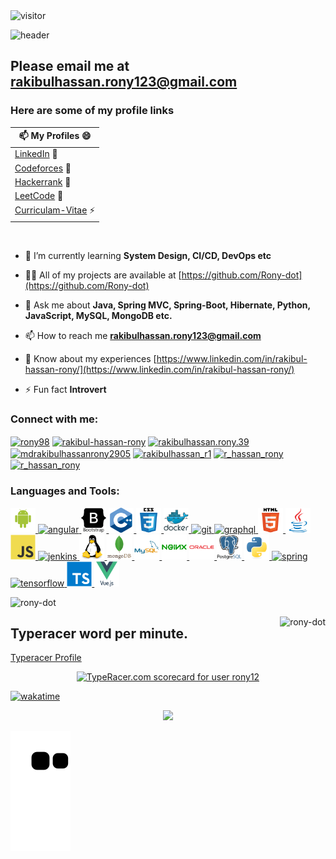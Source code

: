

<img src="https://visitor-badge.glitch.me/badge?page_id=Rony-dot" alt="visitor" >


![header](https://capsule-render.vercel.app/api?type=waving&color=timeGradient&height=300&section=header&text=Hi%20👋,%20I'm%20Rakibul%20Hassan%20Rony&fontSize=50&fontAlignY=38&desc=Aspires%20to%20be%20a%20Computer%20Science%20Engineer%20from%20a%20Computer%20Science%20Student.&descSize=20&descAlignY=61&animation=fadeIn)


<!--
**Rony-dot/Rony-dot** is a ✨ _special_ ✨ repository because its `README.md` (this file) appears on your GitHub profile.

Here are some ideas to get you started:

- 🔭 I’m currently working on ...
- 🌱 I’m currently learning ...
- 👯 I’m looking to collaborate on ...
- 🤔 I’m looking for help with ...
- 💬 Ask me about ...
- 📫 How to reach me: ...
- 😄 Pronouns: ...
- ⚡ Fun fact: ...
-->

## Please email me at rakibulhassan.rony123@gmail.com
### Here are some of my profile links
| 📫 My Profiles 😄 |
|-------|
| [LinkedIn](https://www.linkedin.com/in/rakibul-hassan-rony/) 🔭 <br>|
| [Codeforces](https://codeforces.com/profile/R_Hassan_Rony) 🌱 <br> |
| [Hackerrank](https://www.hackerrank.com/rakibulhassan_r1) 👯 <br> |
| [LeetCode](https://leetcode.com/R_Hassan_Rony/) 🤔 <br> |
| [Curriculam-Vitae](https://rony-dot.github.io/resume/) ⚡ <br> |

<br>


<!-- <p align="left"> <a href="https://github.com/ryo-ma/github-profile-trophy"><img src="https://github-profile-trophy.vercel.app/?username=rony-dot" alt="rony-dot" /></a> </p> -->

- 🌱 I’m currently learning **System Design, CI/CD, DevOps etc**

- 👨‍💻 All of my projects are available at [https://github.com/Rony-dot](https://github.com/Rony-dot)

- 💬 Ask me about **Java, Spring MVC, Spring-Boot, Hibernate, Python, JavaScript, MySQL, MongoDB etc.**

- 📫 How to reach me **rakibulhassan.rony123@gmail.com**

- 📄 Know about my experiences [https://www.linkedin.com/in/rakibul-hassan-rony/](https://www.linkedin.com/in/rakibul-hassan-rony/)

- ⚡ Fun fact **Introvert**

<h3 align="left">Connect with me:</h3>
<p align="left">
<a href="https://dev.to/rony98" target="blank"><img align="center" src="https://raw.githubusercontent.com/rahuldkjain/github-profile-readme-generator/master/src/images/icons/Social/devto.svg" alt="rony98" height="30" width="40" /></a>
<a href="https://linkedin.com/in/rakibul-hassan-rony" target="blank"><img align="center" src="https://raw.githubusercontent.com/rahuldkjain/github-profile-readme-generator/master/src/images/icons/Social/linked-in-alt.svg" alt="rakibul-hassan-rony" height="30" width="40" /></a>
<a href="https://fb.com/rakibulhassan.rony.39" target="blank"><img align="center" src="https://raw.githubusercontent.com/rahuldkjain/github-profile-readme-generator/master/src/images/icons/Social/facebook.svg" alt="rakibulhassan.rony.39" height="30" width="40" /></a>
<a href="https://www.youtube.com/c/mdrakibulhassanrony2905" target="blank"><img align="center" src="https://raw.githubusercontent.com/rahuldkjain/github-profile-readme-generator/master/src/images/icons/Social/youtube.svg" alt="mdrakibulhassanrony2905" height="30" width="40" /></a>
<a href="https://www.hackerrank.com/rakibulhassan_r1" target="blank"><img align="center" src="https://raw.githubusercontent.com/rahuldkjain/github-profile-readme-generator/master/src/images/icons/Social/hackerrank.svg" alt="rakibulhassan_r1" height="30" width="40" /></a>
<a href="https://codeforces.com/profile/r_hassan_rony" target="blank"><img align="center" src="https://raw.githubusercontent.com/rahuldkjain/github-profile-readme-generator/master/src/images/icons/Social/codeforces.svg" alt="r_hassan_rony" height="30" width="40" /></a>
<a href="https://www.leetcode.com/r_hassan_rony" target="blank"><img align="center" src="https://raw.githubusercontent.com/rahuldkjain/github-profile-readme-generator/master/src/images/icons/Social/leet-code.svg" alt="r_hassan_rony" height="30" width="40" /></a>
</p>

<h3 align="left">Languages and Tools:</h3>
<p align="left"> <a href="https://developer.android.com" target="_blank" rel="noreferrer"> <img src="https://raw.githubusercontent.com/devicons/devicon/master/icons/android/android-original-wordmark.svg" alt="android" width="40" height="40"/> </a> <a href="https://angular.io" target="_blank" rel="noreferrer"> <img src="https://angular.io/assets/images/logos/angular/angular.svg" alt="angular" width="40" height="40"/> </a> <a href="https://getbootstrap.com" target="_blank" rel="noreferrer"> <img src="https://raw.githubusercontent.com/devicons/devicon/master/icons/bootstrap/bootstrap-plain-wordmark.svg" alt="bootstrap" width="40" height="40"/> </a> <a href="https://www.w3schools.com/cpp/" target="_blank" rel="noreferrer"> <img src="https://raw.githubusercontent.com/devicons/devicon/master/icons/cplusplus/cplusplus-original.svg" alt="cplusplus" width="40" height="40"/> </a> <a href="https://www.w3schools.com/css/" target="_blank" rel="noreferrer"> <img src="https://raw.githubusercontent.com/devicons/devicon/master/icons/css3/css3-original-wordmark.svg" alt="css3" width="40" height="40"/> </a> <a href="https://www.docker.com/" target="_blank" rel="noreferrer"> <img src="https://raw.githubusercontent.com/devicons/devicon/master/icons/docker/docker-original-wordmark.svg" alt="docker" width="40" height="40"/> </a> <a href="https://git-scm.com/" target="_blank" rel="noreferrer"> <img src="https://www.vectorlogo.zone/logos/git-scm/git-scm-icon.svg" alt="git" width="40" height="40"/> </a> <a href="https://graphql.org" target="_blank" rel="noreferrer"> <img src="https://www.vectorlogo.zone/logos/graphql/graphql-icon.svg" alt="graphql" width="40" height="40"/> </a> <a href="https://www.w3.org/html/" target="_blank" rel="noreferrer"> <img src="https://raw.githubusercontent.com/devicons/devicon/master/icons/html5/html5-original-wordmark.svg" alt="html5" width="40" height="40"/> </a> <a href="https://www.java.com" target="_blank" rel="noreferrer"> <img src="https://raw.githubusercontent.com/devicons/devicon/master/icons/java/java-original.svg" alt="java" width="40" height="40"/> </a> <a href="https://developer.mozilla.org/en-US/docs/Web/JavaScript" target="_blank" rel="noreferrer"> <img src="https://raw.githubusercontent.com/devicons/devicon/master/icons/javascript/javascript-original.svg" alt="javascript" width="40" height="40"/> </a> <a href="https://www.jenkins.io" target="_blank" rel="noreferrer"> <img src="https://www.vectorlogo.zone/logos/jenkins/jenkins-icon.svg" alt="jenkins" width="40" height="40"/> </a> <a href="https://www.linux.org/" target="_blank" rel="noreferrer"> <img src="https://raw.githubusercontent.com/devicons/devicon/master/icons/linux/linux-original.svg" alt="linux" width="40" height="40"/> </a> <a href="https://www.mongodb.com/" target="_blank" rel="noreferrer"> <img src="https://raw.githubusercontent.com/devicons/devicon/master/icons/mongodb/mongodb-original-wordmark.svg" alt="mongodb" width="40" height="40"/> </a> <a href="https://www.mysql.com/" target="_blank" rel="noreferrer"> <img src="https://raw.githubusercontent.com/devicons/devicon/master/icons/mysql/mysql-original-wordmark.svg" alt="mysql" width="40" height="40"/> </a> <a href="https://www.nginx.com" target="_blank" rel="noreferrer"> <img src="https://raw.githubusercontent.com/devicons/devicon/master/icons/nginx/nginx-original.svg" alt="nginx" width="40" height="40"/> </a> <a href="https://www.oracle.com/" target="_blank" rel="noreferrer"> <img src="https://raw.githubusercontent.com/devicons/devicon/master/icons/oracle/oracle-original.svg" alt="oracle" width="40" height="40"/> </a> <a href="https://www.postgresql.org" target="_blank" rel="noreferrer"> <img src="https://raw.githubusercontent.com/devicons/devicon/master/icons/postgresql/postgresql-original-wordmark.svg" alt="postgresql" width="40" height="40"/> </a> <a href="https://www.python.org" target="_blank" rel="noreferrer"> <img src="https://raw.githubusercontent.com/devicons/devicon/master/icons/python/python-original.svg" alt="python" width="40" height="40"/> </a> <a href="https://spring.io/" target="_blank" rel="noreferrer"> <img src="https://www.vectorlogo.zone/logos/springio/springio-icon.svg" alt="spring" width="40" height="40"/> </a> <a href="https://www.tensorflow.org" target="_blank" rel="noreferrer"> <img src="https://www.vectorlogo.zone/logos/tensorflow/tensorflow-icon.svg" alt="tensorflow" width="40" height="40"/> </a> <a href="https://www.typescriptlang.org/" target="_blank" rel="noreferrer"> <img src="https://raw.githubusercontent.com/devicons/devicon/master/icons/typescript/typescript-original.svg" alt="typescript" width="40" height="40"/> </a> <a href="https://vuejs.org/" target="_blank" rel="noreferrer"> <img src="https://raw.githubusercontent.com/devicons/devicon/master/icons/vuejs/vuejs-original-wordmark.svg" alt="vuejs" width="40" height="40"/> </a> </p>

<!-- <p><img align="left" src="https://github-readme-stats.vercel.app/api/top-langs?username=rony-dot&show_icons=true&locale=en&layout=compact" alt="rony-dot" /></p> -->


 <p>&nbsp;<img align="left" src="https://github-readme-stats.vercel.app/api?username=rony-dot&show_icons=true&locale=en" alt="rony-dot" /></p>
 <p><img align="right" src="https://github-readme-streak-stats.herokuapp.com/?user=rony-dot&" alt="rony-dot" /></p>
 
 ## Typeracer word per minute.
 [Typeracer Profile](https://data.typeracer.com/pit/profile?user=rony12) 
 
 <p align='center' > <a href="https://data.typeracer.com/pit/profile?user=rony12&ref=badge" target="_top"><img src="https://data.typeracer.com/misc/badge?user=rony12" border="0" alt="TypeRacer.com scorecard for user rony12" stype="width:100%;height:100%"/></a> </p> 




[![wakatime](https://wakatime.com/badge/user/d2215001-0c52-4f63-9434-e964099d31f1.svg)](https://wakatime.com/@d2215001-0c52-4f63-9434-e964099d31f1)

<p align='center' >
<img src="https://wakatime.com/share/@Rony/f7ef6db3-b0f0-4f33-894c-13c56261dffd.png" />
</p>

![Snake animation](https://github.com/Rony-dot/Rony-dot/blob/output/github-contribution-grid-snake.svg)

